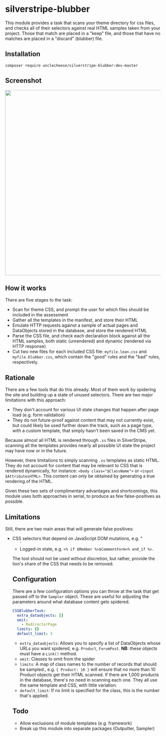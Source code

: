 # silverstripe-blubber

This module provides a task that scans your theme directory for css files, and checks all of their selectors against real HTML samples taken from your project. Those that match are placed in a "keep" file, and those that have no matches are placed in a "discard" (blubber) file.

## Installation

`composer require unclecheese/silverstripe-blubber:dev-master`

## Screenshot
<img src="https://raw.githubusercontent.com/unclecheese/silverstripe-blubber/master/images/Screenshot%202015-07-17%2013.10.16.png" width="600">

## How it works

There are five stages to the task:

* Scan for theme CSS, and prompt the user for which files should be included in the assessment
* Gather all the templates in the manifest, and store their HTML
* Emulate HTTP requests against a sample of actual pages and DataObjects stored in the database, and store the rendered HTML
* Parse the CSS file, and check each declaration block against all the HTML samples, both static (unrendered) and dynamic (rendered via HTTP response)
* Cut two new files for each included CSS file: `myfile.lean.css` and `myfile.blubber.css`, which contain the "good" rules and the "bad" rules, respectively.

## Rationale

There are a few tools that do this already. Most of them work by spidering the site and building up a state of unused selectors. There are two major limitations with this approach:
* They don't account for various UI state changes that happen after page load (e.g. form validation)
* They do not future-proof against content that may not currently exist, but could likely be used further down the track, such as a page type, with a custom template, that simply hasn't been saved in the CMS yet.

Because almost all HTML is rendered through `.ss` files in SilverStripe, scanning all the templates provides nearly all possible UI state the project may have now or in the future.

However, there limitations to simply scanning `.ss` templates as static HTML. They do not account for content that may be relevant to CSS that is rendered dynamically, for instance: `<body class="$ClassName">` or `<input $AttributesHTML>`. This content can only be obtained by generating a true rendering of the HTML.

Given these two sets of complimentary advantages and shortcomings, this module uses both approaches in serial, to produce as few false-positives as possible.

## Limitations

Still, there are two main areas that will generate false positives:
* CSS selectors that depend on JavaScript DOM mutations, e.g. "<ul class="draggable draggable-active...">`
* Logged-in state, e.g. `<% if $Member %>$CommentForm<% end_if %>`.

The tool should not be used without discretion, but rather, provide the lion's share of the CSS that needs to be removed.

## Configuration

There are a few configuration options you can throw at the task that get passed off to the `Sampler` object. These are useful for adjusting the parameters around what database content gets spidered.

```yaml
CSSBlubberTask:
  extra_dataobjects: []
  omit:
    - RedirectorPage
  limits: {}
  default_limit: 3
```

* `extra_dataobjects`: Allows you to specify a list of DataObjects whose URLs you want spidered, e.g. `Product`, `ForumPost`. **NB**: these objects must have a `Link()` method. 
* `omit`: Classes to omit from the spider
* `limits`: A map of class names to the number of records that should be sampled., e.g. `{ Product: 10 }` will ensure that no more than 10 Product objects get their HTML scanned. If there are 1,000 products in the database, there's no need in scanning each one. They all use the same template and CSS, with little variation.
* `default_limit`: If no limit is specified for the class, this is the number that's applied.


## Todo
* Allow exclusions of module templates (e.g. framework)
* Break up this module into separate packages (Outputter, Sampler)
